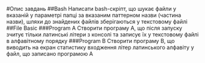 #Опис завдань
##Bash
Написати bash-скріпт, що шукає файли у вказаній у параметрі папці за вказаним паттерном назви (частина назви), шляхи до знайдених файлів зберігаються у текстовому файлі
##File Basic
###Program A
Створити програму А, що після запуску зчитує тільки латинські літери з консолі та записує їх у текстовому файлі в алфавітному порядку
###Program B
Створити програму В, що виводить на екран статистику входження літер латинського алфавіту у файл, що записано програмою А